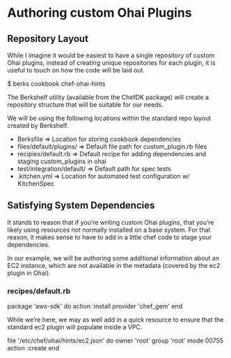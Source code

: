 # Authoring custom Ohai Plugins

## Repository Layout
While I imagine it would be easiest to have a single repository of custom Ohai plugins, instead of creating unique repositories for each plugin, it is useful to touch on how the code will be laid out.

  $ berks cookbook chef-ohai-hints

The Berkshelf utility (available from the ChefDK package) will create a repository structure that will be suitable for our needs.

We will be using the following locations within the standard repo layout created by Berkshelf.

  - Berksfile                 => Location for storing cookbook dependencies
  - files/default/plugins/    => Default file path for custom_plugin.rb files
  - recipies/default.rb       => Default recipe for adding dependencies and staging custom_plugins in ohai
  - test/integration/default/ => Default path for spec tests
  - .kitchen.yml              => Location for automated test configuration w/ KitchenSpec

## Satisfying System Dependencies

It stands to reason that if you’re writing custom Ohai plugins, that you’re likely using resources not normally installed on a base system. For that reason, it makes sense to have to add in a little chef code to stage your dependencies.

In our example, we will be authoring some additional information about an EC2 instance, which are not available in the metadata (covered by the ec2 plugin in Ohai).

### recipes/default.rb

  package 'aws-sdk'  do
    action :install
    provider 'chef_gem'
  end

While we’re here, we may as well add in a quick resource to ensure that the standard ec2 plugin will populate inside a VPC.

  file '/etc/chef/ohai/hints/ec2.json' do
    owner 'root'
    group 'root'
    mode 00755
    action :create
  end



